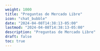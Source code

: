 ```yaml
---
weight: 1000
title: "Preguntas de Mercado Libre"
icon: "chat_bubble"
date: "2024-04-08T14:38:13-05:00"
lastmod: "2024-04-08T14:38:13-05:00"
description: "Preguntas de Mercado Libre"
draft: false
toc: true
---
```

